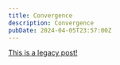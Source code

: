 ```yaml
---
title: Convergence
description: Convergence
pubDate: 2024-04-05T23:57:00Z
---
```


[This is a legacy post!](https://old.tjbai.com/-NukgQdixSUjrJg9ZGDe)
